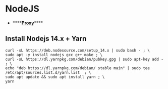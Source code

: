 # NodeJS

* \*\*\*\*[**Proxy**](../../linux/proxy.md#proxy-for-npm)\*\*\*\*

## Install Nodejs 14.x + Yarn

```text
curl -sL https://deb.nodesource.com/setup_14.x | sudo bash - ; \
sudo apt -y install nodejs gcc g++ make ; \
curl -sL https://dl.yarnpkg.com/debian/pubkey.gpg | sudo apt-key add -  ; \
echo "deb https://dl.yarnpkg.com/debian/ stable main" | sudo tee /etc/apt/sources.list.d/yarn.list  ; \
sudo apt update && sudo apt install yarn ; \
yarn
```



